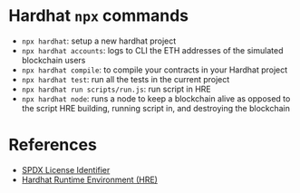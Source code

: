# Hardhat `npx` commands

- `npx hardhat`: setup a new hardhat project
- `npx hardhat accounts`: logs to CLI the ETH addresses of the simulated blockchain users
- `npx hardhat compile`: to compile your contracts in your Hardhat project 
- `npx hardhat test`: run all the tests in the current project 
- `npx hardhat run scripts/run.js`: run script in HRE
- `npx hardhat node`: runs a node to keep a blockchain alive as opposed to the script HRE building, running script in, and destroying the blockchain

# References

- [SPDX License Identifier](https://docs.soliditylang.org/en/v0.6.8/layout-of-source-files.html)
- [Hardhat Runtime Environment (HRE)](https://hardhat.org/advanced/hardhat-runtime-environment.html)